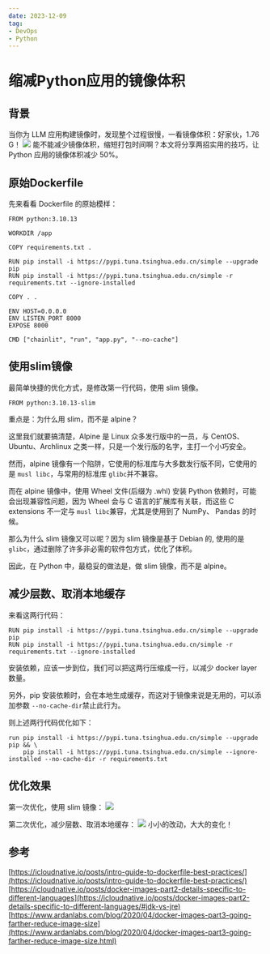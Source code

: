 ```yaml
---
date: 2023-12-09
tag:
- DevOps
- Python
---
```


# 缩减Python应用的镜像体积 

## 背景
当你为 LLM 应用构建镜像时，发现整个过程很慢，一看镜像体积：好家伙，1.76 G！
![](https://cdn.nlark.com/yuque/0/2024/png/160590/1704179561250-cca8b370-edb0-4d90-a0d1-4e4db5e25a71.png)
能不能减少镜像体积，缩短打包时间啊？本文将分享两招实用的技巧，让 Python 应用的镜像体积减少 50%。

<!-- more -->

## 原始Dockerfile
先来看看 Dockerfile 的原始模样：
```shell
FROM python:3.10.13

WORKDIR /app

COPY requirements.txt .

RUN pip install -i https://pypi.tuna.tsinghua.edu.cn/simple --upgrade pip
RUN pip install -i https://pypi.tuna.tsinghua.edu.cn/simple -r requirements.txt --ignore-installed

COPY . .

ENV HOST=0.0.0.0
ENV LISTEN_PORT 8000
EXPOSE 8000

CMD ["chainlit", "run", "app.py", "--no-cache"]
```
## 使用slim镜像
最简单快捷的优化方式，是修改第一行代码，使用 slim 镜像。
```shell
FROM python:3.10.13-slim
```
重点是：为什么用 slim，而不是 alpine？

这里我们就要搞清楚，Alpine 是 Linux 众多发行版中的一员，与 CentOS、Ubuntu、Archlinux 之类一样，只是一个发行版的名字，主打一个小巧安全。

然而，alpine 镜像有一个陷阱，它使用的标准库与大多数发行版不同，它使用的是 `musl libc`，与常用的标准库 `glibc`并不兼容。

而在 alpine 镜像中，使用 Wheel 文件(后缀为 .whl) 安装 Python 依赖时，可能会出现兼容性问题，因为 Wheel 会与 C 语言的扩展库有关联，而这些 C extensions 不一定与 `musl libc`兼容，尤其是使用到了 NumPy、 Pandas 的时候。

那么为什么 slim 镜像又可以呢？因为 slim 镜像是基于 Debian 的, 使用的是 `glibc`，通过删除了许多非必需的软件包方式，优化了体积。

因此，在 Python 中，最稳妥的做法是，做 slim 镜像，而不是 alpine。
## 减少层数、取消本地缓存
来看这两行代码：
```shell
RUN pip install -i https://pypi.tuna.tsinghua.edu.cn/simple --upgrade pip
RUN pip install -i https://pypi.tuna.tsinghua.edu.cn/simple -r requirements.txt --ignore-installed
```
安装依赖，应该一步到位，我们可以把这两行压缩成一行，以减少 docker layer 数量。

另外，pip 安装依赖时，会在本地生成缓存，而这对于镜像来说是无用的，可以添加参数 `--no-cache-dir`禁止此行为。

则上述两行代码优化如下：
```shell
run pip install -i https://pypi.tuna.tsinghua.edu.cn/simple --upgrade pip && \
    pip install -i https://pypi.tuna.tsinghua.edu.cn/simple --ignore-installed --no-cache-dir -r requirements.txt
```
## 优化效果
第一次优化，使用 slim 镜像：
![](https://cdn.nlark.com/yuque/0/2024/png/160590/1704179592750-ab34f91e-7ab7-45e4-856a-314341602a74.png)

第二次优化，减少层数、取消本地缓存：
![](https://cdn.nlark.com/yuque/0/2024/png/160590/1704179609044-68068d48-0b3b-4f5f-be9a-7745a9173f98.png)
小小的改动，大大的变化！
## 参考
[https://icloudnative.io/posts/intro-guide-to-dockerfile-best-practices/](https://icloudnative.io/posts/intro-guide-to-dockerfile-best-practices/)
[https://icloudnative.io/posts/docker-images-part2-details-specific-to-different-languages](https://icloudnative.io/posts/docker-images-part2-details-specific-to-different-languages/#jdk-vs-jre)
[https://www.ardanlabs.com/blog/2020/04/docker-images-part3-going-farther-reduce-image-size](https://www.ardanlabs.com/blog/2020/04/docker-images-part3-going-farther-reduce-image-size.html)

